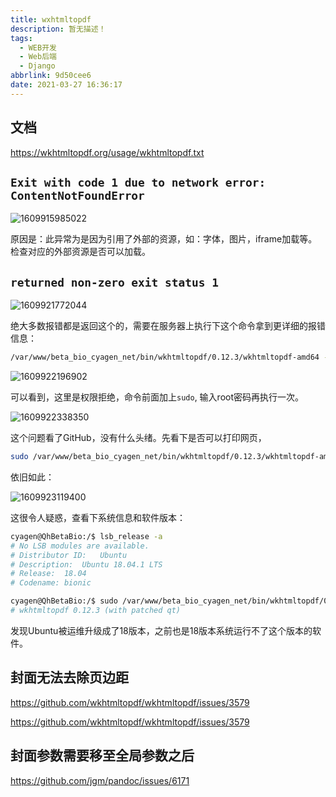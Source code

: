 ```yaml
---
title: wxhtmltopdf
description: 暂无描述！
tags:
  - WEB开发
  - Web后端
  - Django
abbrlink: 9d50cee6
date: 2021-03-27 16:36:17
---
```






## 文档

https://wkhtmltopdf.org/usage/wkhtmltopdf.txt



## `Exit with code 1 due to network error:  ContentNotFoundError`

![1609915985022](http://blog.cdn.ionluo.cn/blog/1609915985022.png)

原因是：此异常为是因为引用了外部的资源，如：字体，图片，iframe加载等。检查对应的外部资源是否可以加载。

## `returned non-zero exit status 1`

![1609921772044](http://blog.cdn.ionluo.cn/blog/1609921772044.png)

绝大多数报错都是返回这个的，需要在服务器上执行下这个命令拿到更详细的报错信息：

```bash
/var/www/beta_bio_cyagen_net/bin/wkhtmltopdf/0.12.3/wkhtmltopdf-amd64 --enable-local-file-access --encoding utf8 --footer-html /tmp/wkhtmltopdfNy5zuH.html --header-html /tmp/wkhtmltopdfGmy8DK.html --margin-bottom 10 --margin-top 16 --margin-bottom 10 --margin-top 15 --page-size A3 --quiet False /tmp/wkhtmltopdfRBSsIs.html -
```

![1609922196902](http://blog.cdn.ionluo.cn/blog/1609922196902.png)

可以看到，这里是权限拒绝，命令前面加上`sudo`, 输入root密码再执行一次。

![1609922338350](http://blog.cdn.ionluo.cn/blog/1609922338350.png)

这个问题看了GitHub，没有什么头绪。先看下是否可以打印网页，

```bash
sudo /var/www/beta_bio_cyagen_net/bin/wkhtmltopdf/0.12.3/wkhtmltopdf-amd64 'https://www.baidu.com' /tmp/baidu.pdf
```

依旧如此：

![1609923119400](http://blog.cdn.ionluo.cn/blog/1609923119400.png)

这很令人疑惑，查看下系统信息和软件版本：

```bash
cyagen@QhBetaBio:/$ lsb_release -a 
# No LSB modules are available.
# Distributor ID:	Ubuntu
# Description:	Ubuntu 18.04.1 LTS
# Release:	18.04
# Codename:	bionic

cyagen@QhBetaBio:/$ sudo /var/www/beta_bio_cyagen_net/bin/wkhtmltopdf/0.12.3/wkhtmltopdf-amd64 --version
# wkhtmltopdf 0.12.3 (with patched qt)
```

发现Ubuntu被运维升级成了18版本，之前也是18版本系统运行不了这个版本的软件。





## 封面无法去除页边距

https://github.com/wkhtmltopdf/wkhtmltopdf/issues/3579

https://github.com/wkhtmltopdf/wkhtmltopdf/issues/3579



## 封面参数需要移至全局参数之后

https://github.com/jgm/pandoc/issues/6171